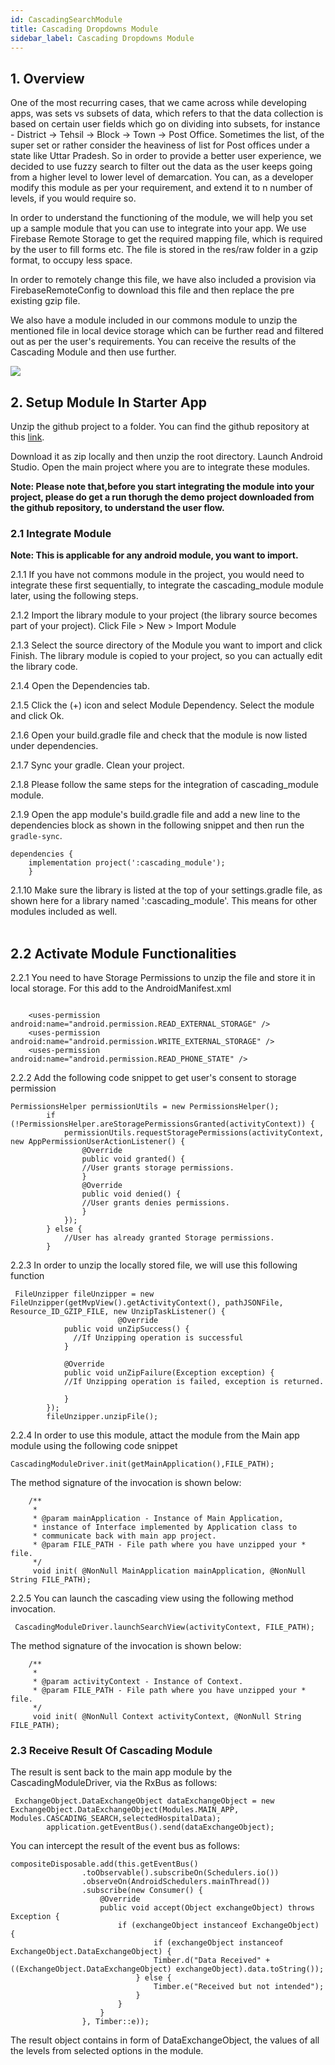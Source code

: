 ```yaml
--- 
id: CascadingSearchModule 
title: Cascading Dropdowns Module 
sidebar_label: Cascading Dropdowns Module
---
```


## 1. Overview

One of the most recurring cases, that we came across while developing apps, was sets vs subsets of data, which refers to that the data collection is based on certain user fields which go on dividing into subsets, for instance - District -> Tehsil -> Block -> Town -> Post Office. Sometimes the list, of the super set or rather consider the heaviness of list for Post offices under a state like Uttar Pradesh. So in order to provide a better user experience, we decided to use fuzzy search to filter out the data as the user keeps going from a higher level to lower level of demarcation. You can, as a developer modify this module as per your requirement, and extend it to n number of levels, if you would require so. 

In order to understand the functioning of the module, we will help you set up a sample module that you can use to integrate into your app. We use Firebase Remote Storage to get the required mapping file, which is required by the user to fill forms etc. The file is stored in the res/raw folder in a gzip format, to occupy less space.

In order to remotely change this file, we have also included a provision via FirebaseRemoteConfig to download this file and then replace the pre existing gzip file.

We also have a module included in our commons module to unzip the mentioned file in local device storage which can be further read and filtered out as per the user's requirements. You can receive the results of the Cascading Module and then use further.

![](https://media.giphy.com/media/Te0KtAVOXYoGxWvnin/giphy.gif)

## 2. Setup Module In Starter App

Unzip the github project to a folder. You can find the github repository at this [link](https://github.com/Samagra-Development/mobile-cascaded-search). 

Download it as zip locally and then unzip the root directory. Launch Android Studio. Open the main project where you are to integrate these modules.

**Note: Please note that,before you start integrating the module into your project, please do get a run thorugh the demo project downloaded from the github repository, to understand the user flow.**

### 2.1 Integrate Module

**Note: This is applicable for any android module, you want to import.**

2.1.1 If you have not commons module in the project, you would need to integrate these first sequentially, to integrate the cascading_module module later, using the following steps.

2.1.2 Import the library module to your project (the library source becomes part of your project). Click File > New > Import Module

2.1.3 Select the source directory of the Module you want to import and click Finish. The library module is copied to your project, so you can actually edit the library code.

2.1.4 Open the Dependencies tab.

2.1.5 Click the (+) icon and select Module Dependency. Select the module and click Ok.

2.1.6 Open your build.gradle file and check that the module is now listed under dependencies.

2.1.7 Sync your gradle. Clean your project.

2.1.8 Please follow the same steps for the integration of cascading_module module.

2.1.9 Open the app module's build.gradle file and add a new line to the dependencies block as shown in the following snippet and then run the `gradle-sync`.

```
dependencies { 
    implementation project(':cascading_module');
    }
```
2.1.10 Make sure the library is listed at the top of your settings.gradle file, as shown here for a library named ':cascading_module'. This means for other modules included as well.<br/><br/>


## 2.2 Activate Module Functionalities

2.2.1 You need to have Storage Permissions to unzip the file and store it in local storage. For this add to the AndroidManifest.xml
```

    <uses-permission android:name="android.permission.READ_EXTERNAL_STORAGE" />
    <uses-permission android:name="android.permission.WRITE_EXTERNAL_STORAGE" />
    <uses-permission android:name="android.permission.READ_PHONE_STATE" />
```

2.2.2 Add the following code snippet to get user's consent to storage permission
```
PermissionsHelper permissionUtils = new PermissionsHelper();
        if (!PermissionsHelper.areStoragePermissionsGranted(activityContext)) {
            permissionUtils.requestStoragePermissions(activityContext, new AppPermissionUserActionListener() {
                @Override
                public void granted() {
                //User grants storage permissions.
                }
                @Override
                public void denied() {
                //User grants denies permissions.
                }
            });
        } else {
            //User has already granted Storage permissions.
        }
```

2.2.3  In order to unzip the locally stored file, we will use this following function

```
 FileUnzipper fileUnzipper = new FileUnzipper(getMvpView().getActivityContext(), pathJSONFile, Resource_ID_GZIP_FILE, new UnzipTaskListener() {
                        @Override
            public void unZipSuccess() {
              //If Unzipping operation is successful
            }

            @Override
            public void unZipFailure(Exception exception) {
            //If Unzipping operation is failed, exception is returned.

            }
        });
        fileUnzipper.unzipFile();
```
2.2.4 In order to use this module, attact the module from the Main app module using the following code snippet

```
CascadingModuleDriver.init(getMainApplication(),FILE_PATH);
```

The method signature of the invocation is shown below:

```
    /**
     * 
     * @param mainApplication - Instance of Main Application,
     * instance of Interface implemented by Application class to
     * communicate back with main app project.
     * @param FILE_PATH - File path where you have unzipped your * file.
     */
     void init( @NonNull MainApplication mainApplication, @NonNull String FILE_PATH);
 ```
 
2.2.5 You can launch the cascading view using the following method invocation.

```
 CascadingModuleDriver.launchSearchView(activityContext, FILE_PATH);
 ```
 
The method signature of the invocation is shown below:

```
    /**
     * 
     * @param activityContext - Instance of Context.
     * @param FILE_PATH - File path where you have unzipped your * file.
     */
     void init( @NonNull Context activityContext, @NonNull String FILE_PATH);
 ```
### 2.3 Receive Result Of Cascading Module

The result is sent back to the main app module by the CascadingModuleDriver, via the RxBus as follows:

```
 ExchangeObject.DataExchangeObject dataExchangeObject = new ExchangeObject.DataExchangeObject(Modules.MAIN_APP, Modules.CASCADING_SEARCH,selectedHospitalData);
        application.getEventBus().send(dataExchangeObject);
```

You can intercept the result of the event bus as follows:

```
compositeDisposable.add(this.getEventBus()
                .toObservable().subscribeOn(Schedulers.io())
                .observeOn(AndroidSchedulers.mainThread())
                .subscribe(new Consumer() {
                    @Override
                    public void accept(Object exchangeObject) throws Exception {
                        if (exchangeObject instanceof ExchangeObject) {
                                if (exchangeObject instanceof ExchangeObject.DataExchangeObject) {
                                Timber.d("Data Received" + ((ExchangeObject.DataExchangeObject) exchangeObject).data.toString());
                            } else {
                                Timber.e("Received but not intended");
                            }
                        }
                    }
                }, Timber::e));
```
The result object contains in form of DataExchangeObject, the values of all the levels from selected options in the module.

